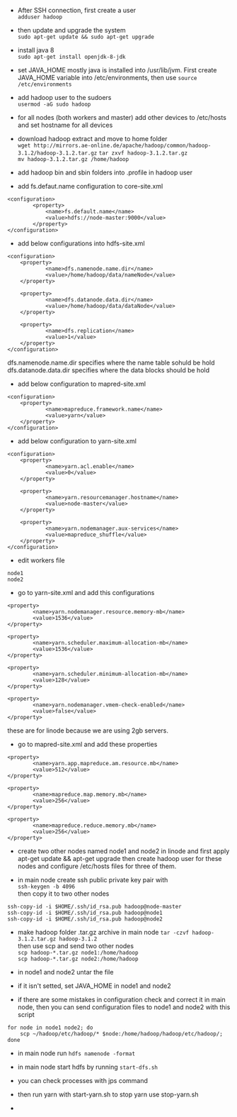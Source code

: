 * After SSH connection, first create a user  
`adduser hadoop`  

* then update and upgrade the system  
`sudo apt-get update && sudo apt-get upgrade`  

* install java 8  
`sudo apt-get install openjdk-8-jdk`

* set JAVA_HOME mostly java is installed into /usr/lib/jvm. First create JAVA_HOME variable into /etc/environments, then use `source /etc/environments`

* add hadoop user to the sudoers  
`usermod -aG sudo hadoop`

* for all nodes (both workers and master) add other devices to /etc/hosts and set hostname for all devices

* download hadoop extract and move to home folder  
`wget http://mirrors.ae-online.de/apache/hadoop/common/hadoop-3.1.2/hadoop-3.1.2.tar.gz`  `tar zxvf hadoop-3.1.2.tar.gz`  
`mv hadoop-3.1.2.tar.gz /home/hadoop`

* add hadoop bin and sbin folders into .profile in hadoop user

* add fs.defaut.name configuration to core-site.xml  
```    
<configuration>    
        <property>
            <name>fs.default.name</name>
            <value>hdfs://node-master:9000</value>
        </property>
</configuration>
```

* add below configurations into hdfs-site.xml
```
<configuration>
    <property>
            <name>dfs.namenode.name.dir</name>
            <value>/home/hadoop/data/nameNode</value>
    </property>

    <property>
            <name>dfs.datanode.data.dir</name>
            <value>/home/hadoop/data/dataNode</value>
    </property>

    <property>
            <name>dfs.replication</name>
            <value>1</value>
    </property>
</configuration>
```
dfs.namenode.name.dir specifies where the name table sohuld be hold
dfs.datanode.data.dir specifies where the data blocks should be hold

* add below configuration to mapred-site.xml
```
<configuration>
    <property>
            <name>mapreduce.framework.name</name>
            <value>yarn</value>
    </property>
</configuration>
```

* add below configuration to yarn-site.xml
```
<configuration>
    <property>
            <name>yarn.acl.enable</name>
            <value>0</value>
    </property>

    <property>
            <name>yarn.resourcemanager.hostname</name>
            <value>node-master</value>
    </property>

    <property>
            <name>yarn.nodemanager.aux-services</name>
            <value>mapreduce_shuffle</value>
    </property>
</configuration>
```

* edit workers file 
```
node1
node2
```

* go to yarn-site.xml and add this configurations
```
<property>
        <name>yarn.nodemanager.resource.memory-mb</name>
        <value>1536</value>
</property>

<property>
        <name>yarn.scheduler.maximum-allocation-mb</name>
        <value>1536</value>
</property>

<property>
        <name>yarn.scheduler.minimum-allocation-mb</name>
        <value>128</value>
</property>

<property>
        <name>yarn.nodemanager.vmem-check-enabled</name>
        <value>false</value>
</property>
``` 
these are for linode because we are using 2gb servers. 

* go to mapred-site.xml and add these properties
```
<property>
        <name>yarn.app.mapreduce.am.resource.mb</name>
        <value>512</value>
</property>

<property>
        <name>mapreduce.map.memory.mb</name>
        <value>256</value>
</property>

<property>
        <name>mapreduce.reduce.memory.mb</name>
        <value>256</value>
</property>
```

* create two other nodes named node1 and node2 in linode and first apply apt-get update && apt-get upgrade then create hadoop user for these nodes and configure /etc/hosts files for three of them.

* in main node create ssh public private key pair with  
`ssh-keygen -b 4096`  
then copy it to two other nodes
```
ssh-copy-id -i $HOME/.ssh/id_rsa.pub hadoop@node-master
ssh-copy-id -i $HOME/.ssh/id_rsa.pub hadoop@node1
ssh-copy-id -i $HOME/.ssh/id_rsa.pub hadoop@node2
```

* make hadoop folder .tar.gz archive in main node
`tar -czvf hadoop-3.1.2.tar.gz hadoop-3.1.2 `  
then use scp and send two other nodes  
`scp hadoop-*.tar.gz node1:/home/hadoop`  
`scp hadoop-*.tar.gz node2:/home/hadoop`

* in node1 and node2 untar the file

* if it isn't setted, set JAVA_HOME in node1 and node2

* if there are some mistakes in configuration check and correct it in main node, then you can send configuration files to node1 and node2 with this script  
```
for node in node1 node2; do
    scp ~/hadoop/etc/hadoop/* $node:/home/hadoop/hadoop/etc/hadoop/;
done
```
* in main node run `hdfs namenode -format`

* in main node start hdfs by running `start-dfs.sh`

* you can check processes with jps command

* then run yarn with start-yarn.sh to stop yarn use stop-yarn.sh

* 



